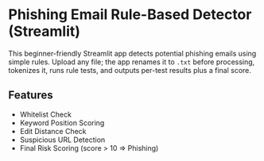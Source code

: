 # Phishing Email Rule-Based Detector (Streamlit)

This beginner-friendly Streamlit app detects potential phishing emails using simple rules. Upload any file; the app renames it to `.txt` before processing, tokenizes it, runs rule tests, and outputs per-test results plus a final score.

## Features
- Whitelist Check
- Keyword Position Scoring
- Edit Distance Check
- Suspicious URL Detection
- Final Risk Scoring (score > 10 => Phishing)
